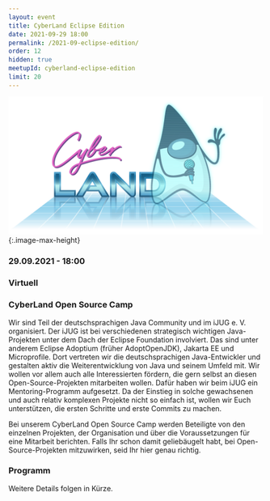 ```yaml
---
layout: event
title: CyberLand Eclipse Edition
date: 2021-09-29 18:00
permalink: /2021-09-eclipse-edition/
order: 12
hidden: true
meetupId: cyberland-eclipse-edition
limit: 20
---
```


![Logo](/assets/logo/cyberland_light_bg.png){:.image-max-height}

### <i class="fas fa-lg fa-calendar"></i> 29.09.2021 - 18:00

### <i class="fas fa-lg fa-globe"></i> Virtuell

### <i class="fas fa-lg fa-tv"></i> CyberLand Open Source Camp

Wir sind Teil der deutschsprachigen Java Community und im iJUG e. V. organisiert. Der iJUG ist bei verschiedenen strategisch wichtigen Java-Projekten unter dem Dach der Eclipse Foundation involviert. Das sind unter anderem Eclipse Adoptium (früher AdoptOpenJDK), Jakarta EE und Microprofile. Dort vertreten wir die deutschsprachigen Java-Entwickler und gestalten aktiv die Weiterentwicklung von Java und seinem Umfeld mit. Wir wollen vor allem auch alle Interessierten fördern, die gern selbst an diesen Open-Source-Projekten mitarbeiten wollen. Dafür haben wir beim iJUG ein Mentoring-Programm aufgesetzt. Da der Einstieg in solche gewachsenen und auch relativ komplexen Projekte nicht so einfach ist, wollen wir Euch unterstützen, die ersten Schritte und erste Commits zu machen.

Bei unserem CyberLand Open Source Camp werden Beteiligte von den einzelnen Projekten, der Organisation und über die Voraussetzungen für eine Mitarbeit berichten. Falls Ihr schon damit geliebäugelt habt, bei Open-Source-Projekten mitzuwirken, seid Ihr hier genau richtig. 

### Programm

Weitere Details folgen in Kürze.  
